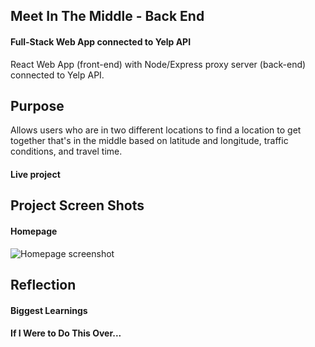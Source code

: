 ## Meet In The Middle - Back End

#### Full-Stack Web App connected to Yelp API

React Web App (front-end) with Node/Express proxy server (back-end) connected to Yelp API.

## Purpose

Allows users who are in two different locations to find a location to get together that's in the middle based on latitude and longitude, traffic conditions, and travel time.


#### Live project


## Project Screen Shots

#### Homepage
![Homepage screenshot](./public/images/homepage.png?raw=true "Homepage")

## Reflection

#### Biggest Learnings


#### If I Were to Do This Over...

